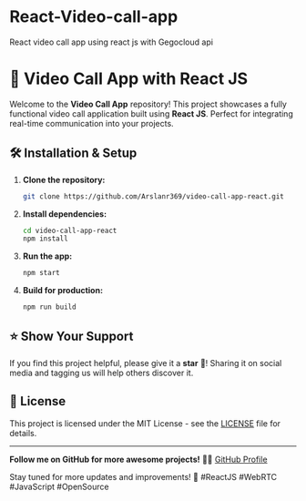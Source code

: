 # React-Video-call-app
 React video call app using react js with Gegocloud api

# 🚀 Video Call App with React JS

Welcome to the **Video Call App** repository! This project showcases a fully functional video call application built using **React JS**. Perfect for integrating real-time communication into your projects.

## 🛠️ Installation & Setup

1. **Clone the repository:**
   ```bash
   git clone https://github.com/Arslanr369/video-call-app-react.git
   ```
2. **Install dependencies:**
   ```bash
   cd video-call-app-react
   npm install
   ```
3. **Run the app:**
   ```bash
   npm start
   ```
4. **Build for production:**
   ```bash
   npm run build
   ```

## ⭐ Show Your Support

If you find this project helpful, please give it a **star** 🌟! Sharing it on social media and tagging us will help others discover it.

## 📝 License

This project is licensed under the MIT License - see the [LICENSE](LICENSE) file for details.

---

**Follow me on GitHub for more awesome projects!** 👨‍💻 [GitHub Profile](https://github.com/Arslanr369)

Stay tuned for more updates and improvements! 🚀 #ReactJS #WebRTC #JavaScript #OpenSource
